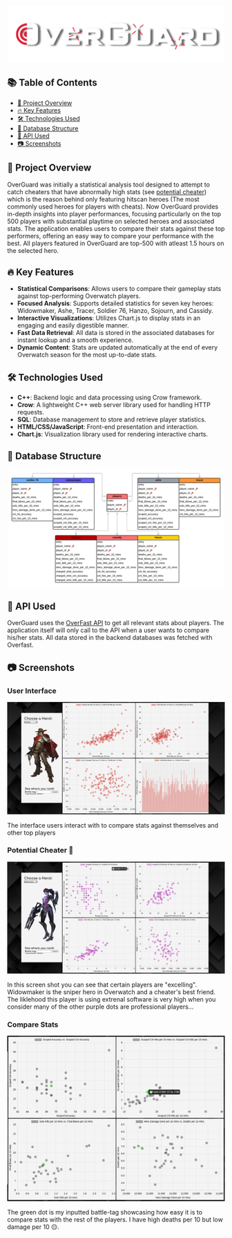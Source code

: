 ![Logo](/images/OverGuardLogo.png)

## 📚 Table of Contents

- [🌟 Project Overview](#🌟-project-overview)
- [🔥 Key Features](#🔥-key-features)
- [🛠️ Technologies Used](#🛠️-technologies-used)
- [🔑 Database Structure](#🔑-database-structure)
- [🌱 API Used](#🌱-api-used)
- [📷 Screenshots](#📷-screenshots)

## 🌟 Project Overview

OverGuard was initially a statistical analysis tool designed to attempt to catch cheaters that have abnormally high stats (see [potential cheater](#potential-cheater-👀)) which is the reason behind only featuring hitscan heroes (The most commonly used heroes for players with cheats).
Now OverGuard provides in-depth insights into player performances, focusing particularly on the top 500 players with substantial playtime on selected heroes and associated stats. The application enables users to compare their stats against these top performers, offering an easy way to compare your performance with the best. All players featured in OverGuard are top-500 with atleast 1.5 hours on the selected hero.

## 🔥 Key Features

- **Statistical Comparisons**: Allows users to compare their gameplay stats against top-performing Overwatch players.
- **Focused Analysis**: Supports detailed statistics for seven key heroes: Widowmaker, Ashe, Tracer, Soldier 76, Hanzo, Sojourn, and Cassidy.
- **Interactive Visualizations**: Utilizes Chart.js to display stats in an engaging and easily digestible manner.
- **Fast Data Retrieval**: All data is stored in the associated databases for instant lookup and a smooth experience.
- **Dynamic Content**: Stats are updated automatically at the end of every Overwatch season for the most up-to-date stats.

## 🛠️ Technologies Used

- **C++**: Backend logic and data processing using Crow framework.
- **Crow**: A lightweight C++ web server library used for handling HTTP requests.
- **SQL**: Database management to store and retrieve player statistics.
- **HTML/CSS/JavaScript**: Front-end presentation and interaction.
- **Chart.js**: Visualization library used for rendering interactive charts.

## 🔑 Database Structure

![diagram](images/diagram.png)

## 🌱 API Used

OverGuard uses the [OverFast API](https://github.com/TeKrop/overfast-api) to get all relevant stats about players.
The application itself will only call to the API when a user wants to compare his/her stats. All data stored in the backend databases was fetched with Overfast.

## 📷 Screenshots

### User Interface

![mccreepreview](images/mccreepreview.png)

The interface users interact with to compare stats against themselves and other top players

### Potential Cheater 👀

![widowmakerpreview](images/widowpreview.png)

In this screen shot you can see that certain players are "excelling". Widowmaker is the sniper hero in Overwatch and a cheater's best friend. The liklehood this player is using extrenal software is very high when you consider many of the other purple dots are professional players...

### Compare Stats

![feature](images/feature.png)

The green dot is my inputted battle-tag showcasing how easy it is to compare stats with the rest of the players. I have high deaths per 10 but low damage per 10 😔.
